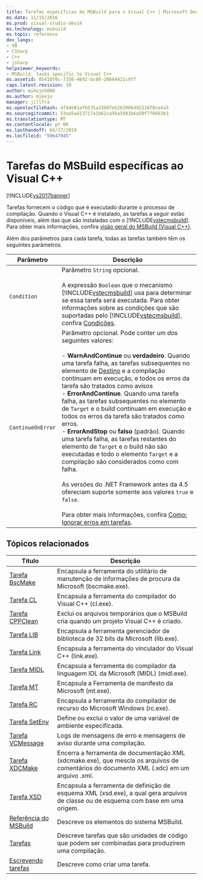 ```yaml
---
title: Tarefas específicas do MSBuild para o Visual C++ | Microsoft Docs
ms.date: 11/15/2016
ms.prod: visual-studio-dev14
ms.technology: msbuild
ms.topic: reference
dev_langs:
- VB
- CSharp
- C++
- jsharp
helpviewer_keywords:
- MSBuild, tasks specific to Visual C++
ms.assetid: 05410f0c-7356-4692-bc00-20664421c9ff
caps.latest.revision: 10
author: mikejo5000
ms.author: mikejo
manager: jillfra
ms.openlocfilehash: 4f4de01af6535a33607e5263966492210f8ce4a5
ms.sourcegitcommit: 53aa5a413717a1b62ca56a5983b6a50f7f0663b3
ms.translationtype: MT
ms.contentlocale: pt-BR
ms.lasthandoff: 04/17/2019
ms.locfileid: "59647945"
---
```

# <a name="msbuild-tasks-specific-to-visual-c"></a>Tarefas do MSBuild específicas ao Visual C++
[!INCLUDE[vs2017banner](../includes/vs2017banner.md)]

Tarefas fornecem o código que é executado durante o processo de compilação. Quando o Visual C++ é instalado, as tarefas a seguir estão disponíveis, além das que são instaladas com o [!INCLUDE[vstecmsbuild](../includes/vstecmsbuild-md.md)]. Para obter mais informações, confira [visão geral do MSBuild (Visual C++)](http://msdn.microsoft.com/library/dd258f6f-ab51-48d9-b274-f7ba911d05ca).  
  
 Além dos parâmetros para cada tarefa, todas as tarefas também têm os seguintes parâmetros.  
  
|Parâmetro|Descrição|  
|---------------|-----------------|  
|`Condition`|Parâmetro `String` opcional.<br /><br /> A expressão `Boolean` que o mecanismo [!INCLUDE[vstecmsbuild](../includes/vstecmsbuild-md.md)] usa para determinar se essa tarefa será executada. Para obter informações sobre as condições que são suportadas pelo [!INCLUDE[vstecmsbuild](../includes/vstecmsbuild-md.md)], confira [Condições](../msbuild/msbuild-conditions.md).|  
|`ContinueOnError`|Parâmetro opcional. Pode conter um dos seguintes valores:<br /><br /> -   **WarnAndContinue** ou **verdadeiro**. Quando uma tarefa falha, as tarefas subsequentes no elemento de [Destino](../msbuild/target-element-msbuild.md) e a compilação continuam em execução, e todos os erros da tarefa são tratados como avisos<br />-   **ErrorAndContinue**. Quando uma tarefa falha, as tarefas subsequentes no elemento de `Target` e o build continuam em execução e todos os erros da tarefa são tratados como erros.<br />-   **ErrorAndStop** ou **falso** (padrão). Quando uma tarefa falha, as tarefas restantes do elemento de `Target` e o build não são executadas e todo o elemento `Target` e a compilação são considerados como com falha.<br /><br /> As versões do .NET Framework antes da 4.5 ofereciam suporte somente aos valores `true` e `false`.<br /><br /> Para obter mais informações, confira [Como: Ignorar erros em tarefas](../msbuild/how-to-ignore-errors-in-tasks.md).|  
  
## <a name="related-topics"></a>Tópicos relacionados  
  
|Título|Descrição|  
|-----------|-----------------|  
|[Tarefa BscMake](../msbuild/bscmake-task.md)|Encapsula a ferramenta do utilitário de manutenção de informações de procura da Microsoft (bscmake.exe).|  
|[Tarefa CL](../msbuild/cl-task.md)|Encapsula a ferramenta do compilador do Visual C++ (cl.exe).|  
|[Tarefa CPPClean](../msbuild/cppclean-task.md)|Exclui os arquivos temporários que o MSBuild cria quando um projeto Visual C++ é criado.|  
|[Tarefa LIB](../msbuild/lib-task.md)|Encapsula a ferramenta gerenciador de biblioteca de 32 bits da Microsoft (lib.exe).|  
|[Tarefa Link](../msbuild/link-task.md)|Encapsula a ferramenta do vinculador do Visual C++ (link.exe).|  
|[Tarefa MIDL](../msbuild/midl-task.md)|Encapsula a ferramenta do compilador da linguagem IDL da Microsoft (MIDL) (midl.exe).|  
|[Tarefa MT](../msbuild/mt-task.md)|Encapsula a Ferramenta de manifesto da Microsoft (mt.exe).|  
|[Tarefa RC](../msbuild/rc-task.md)|Encapsula a ferramenta do compilador de recurso do Microsoft Windows (rc.exe).|  
|[Tarefa SetEnv](../msbuild/setenv-task.md)|Define ou exclui o valor de uma variável de ambiente especificada.|  
|[Tarefa VCMessage](../msbuild/vcmessage-task.md)|Logs de mensagens de erro e mensagens de aviso durante uma compilação.|  
|[Tarefa XDCMake](../msbuild/xdcmake-task.md)|Encerra a ferramenta de documentação XML (xdcmake.exe), que mescla os arquivos de comentários do documento XML (.xdc) em um arquivo .xml.|  
|[Tarefa XSD](../msbuild/xsd-task.md)|Encapsula a ferramenta de definição de esquema XML (xsd.exe), a qual gera arquivos de classe ou de esquema com base em uma origem.|  
|[Referência do MSBuild](../msbuild/msbuild-reference.md)|Descreve os elementos do sistema MSBuild.|  
|[Tarefas](../msbuild/msbuild-tasks.md)|Descreve tarefas que são unidades de código que podem ser combinadas para produzirem uma compilação.|  
|[Escrevendo tarefas](../msbuild/task-writing.md)|Descreve como criar uma tarefa.|

